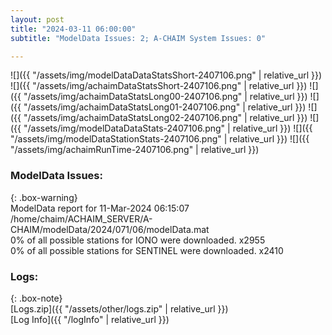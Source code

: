 ```yaml
---
layout: post
title: "2024-03-11 06:00:00"
subtitle: "ModelData Issues: 2; A-CHAIM System Issues: 0"

---
```


![]({{ "/assets/img/modelDataDataStatsShort-2407106.png" | relative_url }})
![]({{ "/assets/img/achaimDataStatsShort-2407106.png" | relative_url }})
![]({{ "/assets/img/achaimDataStatsLong00-2407106.png" | relative_url }})
![]({{ "/assets/img/achaimDataStatsLong01-2407106.png" | relative_url }})
![]({{ "/assets/img/achaimDataStatsLong02-2407106.png" | relative_url }})
![]({{ "/assets/img/modelDataDataStats-2407106.png" | relative_url }})
![]({{ "/assets/img/modelDataStationStats-2407106.png" | relative_url }})
![]({{ "/assets/img/achaimRunTime-2407106.png" | relative_url }})


### ModelData Issues:  
  
{: .box-warning}  
 ModelData report for 11-Mar-2024 06:15:07   
 /home/chaim/ACHAIM_SERVER/A-CHAIM/modelData/2024/071/06/modelData.mat   
 0% of all possible stations for IONO were downloaded. x2955   
 0% of all possible stations for SENTINEL were downloaded. x2410   
  


### Logs:  
  
{: .box-note}  
[Logs.zip]({{ "/assets/other/logs.zip" | relative_url }})  
[Log Info]({{ "/logInfo" | relative_url }})  
